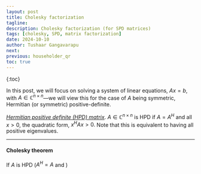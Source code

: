 ```yaml
---
layout: post
title: Cholesky factorization
tagline: 
description: Cholesky factorization (for SPD matrices)
tags: [cholesky, SPD, matrix factorization]
date: 2024-10-10
author: Tushaar Gangavarapu
next: 
previous: householder_qr
toc: true
---
```


{:toc}

In this post, we will focus on solving a system of linear equations, $Ax = b,$ with
$A \in \mathbb{C}^{n \times n}$—we will view this for the case of $A$ being symmetric,
Hermitian (or symmetric) positive-definite.

<u><i>Hermitian positive definite (HPD) matrix</i></u>. $A \in \mathbb{C}^{n \times n}$
is HPD if $A = A^H$ and all $x > 0,$ the quadratic form, $x^H A x > 0.$ Note that this
is equivalent to having all positive eigenvalues.

---

#### Cholesky theorem

If $A$ is HPD ($A^H = A$ and )
